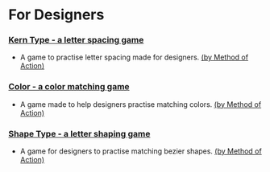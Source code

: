 # For Designers

<h3>
  <a href="https://type.method.ac/">
    Kern Type - a letter spacing game 
  </a>
</h3>
<ul>
  <li> 
    A game to practise letter spacing made for designers.    
    <a href="https://method.ac/">(by Method of Action)</a>
  </li>
</ul>

<h3>
  <a href="https://color.method.ac/">
    Color - a color matching game
  </a>
</h3>
<ul>
  <li>
    A game made to help designers practise matching colors.    
    <a href="https://method.ac/">(by Method of Action)</a>
  </li>
</ul>

<h3>
  <a href="https://shape.method.ac/">
    Shape Type - a letter shaping game
  </a>
</h3>
<ul>
  <li>
    A game for designers to practise matching bezier shapes.
    <a href="https://method.ac/">(by Method of Action)</a>
  </li>
</ul>
